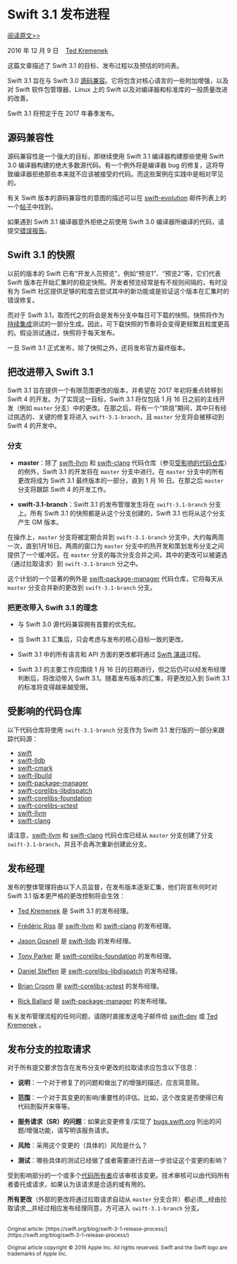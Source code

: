 # Swift 3.1 发布进程

[阅读原文>>](https://swift.org/blog/swift-3-0-release-process/)

2016 年 12 月 9 日&nbsp;&nbsp;&nbsp;&nbsp;[Ted Kremenek](https://github.com/tkremenek/)

这篇文章描述了 Swift 3.1 的目标、发布过程以及预估的时间表。

Swift 3.1 旨在与 Swift 3.0 [源码兼容](https://swift.org/blog/swift-3-1-release-process/#source-compatibility)。它将包含对核心语言的一些附加增强，以及对 Swift 软件包管理器、Linux 上的 Swift 以及对编译器和标准库的一般质量改进的改善。

Swift 3.1 将预定于在 2017 年春季发布。

## 源码兼容性

源码兼容性是一个强大的目标，即继续使用 Swift 3.1 编译器构建那些使用 Swift 3.0 编译器构建的绝大多数源代码。有一个例外将是编译器 bug 的修复，这将导致编译器拒绝那些本来就不应该被接受的代码。而这些案例在实践中是相对罕见的。

有关 Swift 版本的源码兼容性的意图的描述可以在 [swift-evolution](https://lists.swift.org/mailman/listinfo/swift-evolution) 邮件列表上的一个[帖子](https://lists.swift.org/pipermail/swift-evolution/Week-of-Mon-20161128/029099.html)中找到。

如果遇到 Swift 3.1 编译器意外拒绝之前使用 Swift 3.0 编译器所编译的代码，请提交[错误报告](https://bugs.swift.org/)。

## Swift 3.1 的快照

以前的版本的 Swift 已有“开发人员预览”，例如“预览1”、“预览2”等，它们代表 Swift 版本在开始汇集时的稳定快照。开发者预览经常是有不规则间隔的，有时没有为 Swift 社区提供足够的粒度去尝试其中的新功能或是验证这个版本在汇集时的错误修复。

而对于 Swift 3.1，取而代之的将会是发布分支中每日可下载的快照。快照将作为[持续集成](https://ci.swift.org/)测试的一部分生成。因此，可下载快照的节奏将会变得更频繁且粒度更高的。假设测试通过，快照将于每天发布。

一旦 Swift 3.1 正式发布，除了快照之外，还将发布官方最终版本。

## 把改进带入 Swift 3.1

Swift 3.1 旨在提供一个有限范围更改的版本，并希望在 2017 年初将重点转移到 Swift 4 的开发。为了实现这一目标，Swift 3.1 将仅包括 1 月 16 日之前的主线开发（例如 `master` 分支）中的更改。在那之后，将有一个“烘焙”期间，其中只有经过挑选的、关键的修复将进入 `swift-3.1-branch`，且 `master` 分支将会被移动到 Swift 4 的开发中。

### 分支

* __master__：除了 [swift-llvm](https://github.com/apple/swift-llvm) 和 [swift-clang](https://github.com/apple/swift-clang) 代码仓库（参见[受影响的代码仓库](#受影响的代码仓库)）的例外，Swift 3.1 的开发将在 `master` 分支中进行。在 `master` 分支中的所有更改将成为 Swift 3.1 最终版本的一部分，直到 1 月 16 日。在那之后 `master` 分支将跟踪 Swift 4 的开发工作。

* __swift-3.1-branch__：Swift 3.1 的发布管理发生将在 `swift-3.1-branch` 分支上。所有 Swift 3.1 的快照都是从这个分支创建的，Swift 3.1 也将从这个分支产生 GM 版本。

在操作上，`master` 分支将被定期合并到 `swift-3.1-branch` 分支中，大约每两周一次，直到1月16日。两周的窗口为 `master` 分支中的热开发和策划发布分支之间提供了一个缓冲区。在 `master` 分支的每次分支合并之间，其中的更改可以被遴选（通过拉取请求）到 `swift-3.1-branch` 分之中。

这个计划的一个显著的例外是 [swift-package-manager](https://github.com/apple/swift-package-manager) 代码仓库，它将每天从 `master` 分支合并新的更改到 `swift-3.1-branch` 分支。

### 把更改带入 Swift 3.1 的理念

* 与 Swift 3.0 源代码兼容拥有首要的优先权。

* 当 Swift 3.1 汇集后，只会考虑与发布的核心目标一致的更改。

* Swift 3.1 中的所有语言和 API 方面的更改都将通过 [Swift 演进](https://github.com/apple/swift-evolution)过程。

* Swift 3.1 的主要工作应围绕 1 月 16 日的日期进行，但之后仍可以经发布经理判断后，将改动带入 Swift 3.1。随着发布版本的汇集，将更改拉入到 Swift 3.1 的标准将变得越来越受限。

## 受影响的代码仓库

以下代码仓库将使用 `swift-3.1-branch` 分支作为 Swift 3.1 发行版的一部分来跟踪代码源：

* [swift](https://github.com/apple/swift)
* [swift-lldb](https://github.com/apple/swift-lldb)
* [swift-cmark](https://github.com/apple/swift-cmark)
* [swift-llbuild](https://github.com/apple/swift-llbuild)
* [swift-package-manager](https://github.com/apple/swift-package-manager)
* [swift-corelibs-libdispatch](https://github.com/apple/swift-corelibs-libdispatch)
* [swift-corelibs-foundation](https://github.com/apple/swift-corelibs-foundation)
* [swift-corelibs-xctest](https://github.com/apple/swift-corelibs-xctest)
* [swift-llvm](https://github.com/apple/swift-llvm)
* [swift-clang](https://github.com/apple/swift-clang)

请注意，[swift-llvm](https://github.com/apple/swift-llvm) 和 [swift-clang](https://github.com/apple/swift-clang) 代码仓库已经从 `master` 分支创建了分支 `swift-3.1-branch`，并且不会再次重新创建此分支。

## 发布经理

发布的整体管理将由以下人员监督，在发布版本逐渐汇集，他们将宣布何时对 Swift 3.1 版本更严格的更改控制将会生效：

* [Ted Kremenek](https://github.com/tkremenek) 是 Swift 3.1 的发布经理。

* [Frédéric Riss](https://github.com/fredriss) 是 [swift-llvm](https://github.com/apple/swift-llvm) 和 [swift-clang](https://github.com/apple/swift-clang) 的发布经理。

* [Jason Gosnell](https://github.com/gosnellj) 是 [swift-lldb](https://github.com/apple/swift-lldb) 的发布经理。

* [Tony Parker](https://github.com/parkera) 是 [swift-corelibs-foundation](https://github.com/apple/swift-corelibs-foundation) 的发布经理。

* [Daniel Steffen](https://github.com/das) 是 [swift-corelibs-libdispatch](https://github.com/apple/swift-corelibs-libdispatch) 的发布经理。

* [Brian Croom](https://github.com/briancroom) 是 [swift-corelibs-xctest](https://github.com/apple/swift-corelibs-xctest) 的发布经理。

* [Rick Ballard](https://github.com/rballard) 是 [swift-package-manager](https://github.com/apple/swift-package-manager) 的发布经理。

有关发布管理流程的任何问题，请随时直接发送电子邮件给 [swift-dev](https://lists.swift.org/mailman/listinfo/swift-dev) 或 [Ted Kremenek](https://github.com/tkremenek) 。

## 发布分支的拉取请求

对于所有提交要求包含在发布分支中更改的拉取请求应包含以下信息：

* __说明__：一个对于修复了的问题和做出了的增强的描述，应言简意赅。

* __范围__：一个对于其变更的影响/重要性的评估。比如，这个改变是否使得已有代码割裂开来等等。

* __服务请求（SR）的问题__：如果此变更修复/实现了 [bugs.swift.org](https://bugs.swift.org/) 列出的问题/增强功能，请写明该服务请求。

* __风险__：采用这个变更的（具体的）风险是什么？

* __测试__：哪些具体的测试已经做了或者需要进行去进一步验证这个变更的影响？

受到影响部分的一个或多个[代码所有者](https://swift.org/community/#code-owners)应该审核该变更。技术审核可以由代码所有者委托或请求，如果认为该请求是合适的或有用的。

__所有更改__（外部的更改将通过拉取请求自动从 `master` 分支合并）都必须__经由拉取请求__并经过相应发布经理同意，方可进入 `swift-3.1-branch` 分支。

<br />
<sub>Original article: [https://swift.org/blog/swift-3-1-release-process/](https://swift.org/blog/swift-3-1-release-process/)</sub>

<sup>Original article copyright © 2016 Apple Inc. All rights reserved. Swift and the Swift logo are trademarks of Apple Inc.</sup>







